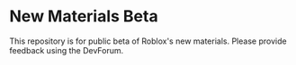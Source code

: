 # New Materials Beta

This repository is for public beta of Roblox's new materials. Please provide feedback using the DevForum.
